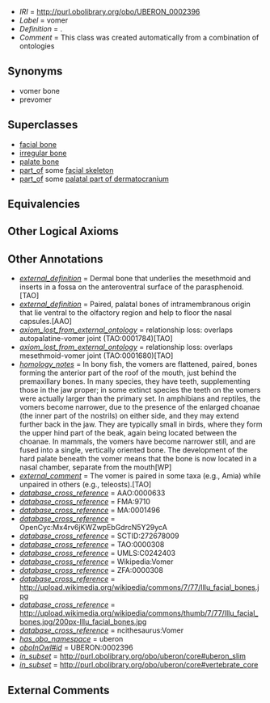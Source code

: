  * *IRI* = http://purl.obolibrary.org/obo/UBERON_0002396
 * *Label* = vomer
 * *Definition* = .
 * *Comment* = This class was created automatically from a combination of ontologies

## Synonyms

 * vomer bone
 * prevomer

## Superclasses

 * [facial bone](../../UBERON/62/UBERON_0003462.md)
 * [irregular bone](../../UBERON/01/UBERON_0008001.md)
 * [palate bone](../../UBERON/71/UBERON_0012071.md)
 * [part_of](../../BFO/50/BFO_0000050.md) some [facial skeleton](../../UBERON/56/UBERON_0011156.md)
 * [part_of](../../BFO/50/BFO_0000050.md) some [palatal part of dermatocranium](../../UBERON/72/UBERON_0012072.md)

## Equivalencies


## Other Logical Axioms


## Other Annotations

 * *[external_definition](../../UBPROP/01/UBPROP_0000001.md)* = Dermal bone that underlies the mesethmoid and inserts in a fossa on the anteroventral surface of the parasphenoid.[TAO]
 * *[external_definition](../../UBPROP/01/UBPROP_0000001.md)* = Paired, palatal bones of intramembranous origin that lie ventral to the olfactory region and help to floor the nasal capsules.[AAO]
 * *[axiom_lost_from_external_ontology](../../UBPROP/02/UBPROP_0000002.md)* = relationship loss: overlaps autopalatine-vomer joint (TAO:0001784)[TAO]
 * *[axiom_lost_from_external_ontology](../../UBPROP/02/UBPROP_0000002.md)* = relationship loss: overlaps mesethmoid-vomer joint (TAO:0001680)[TAO]
 * *[homology_notes](../../UBPROP/03/UBPROP_0000003.md)* = In bony fish, the vomers are flattened, paired, bones forming the anterior part of the roof of the mouth, just behind the premaxillary bones. In many species, they have teeth, supplementing those in the jaw proper; in some extinct species the teeth on the vomers were actually larger than the primary set. In amphibians and reptiles, the vomers become narrower, due to the presence of the enlarged choanae (the inner part of the nostrils) on either side, and they may extend further back in the jaw. They are typically small in birds, where they form the upper hind part of the beak, again being located between the choanae. In mammals, the vomers have become narrower still, and are fused into a single, vertically oriented bone. The development of the hard palate beneath the vomer means that the bone is now located in a nasal chamber, separate from the mouth[WP]
 * *[external_comment](../../UBPROP/05/UBPROP_0000005.md)* = The vomer is paired in some taxa (e.g., Amia) while unpaired in others (e.g., teleosts).[TAO]
 * *[database_cross_reference](../../ef/oboInOwl#hasDbXref.md)* = AAO:0000633
 * *[database_cross_reference](../../ef/oboInOwl#hasDbXref.md)* = FMA:9710
 * *[database_cross_reference](../../ef/oboInOwl#hasDbXref.md)* = MA:0001496
 * *[database_cross_reference](../../ef/oboInOwl#hasDbXref.md)* = OpenCyc:Mx4rv6jKWZwpEbGdrcN5Y29ycA
 * *[database_cross_reference](../../ef/oboInOwl#hasDbXref.md)* = SCTID:272678009
 * *[database_cross_reference](../../ef/oboInOwl#hasDbXref.md)* = TAO:0000308
 * *[database_cross_reference](../../ef/oboInOwl#hasDbXref.md)* = UMLS:C0242403
 * *[database_cross_reference](../../ef/oboInOwl#hasDbXref.md)* = Wikipedia:Vomer
 * *[database_cross_reference](../../ef/oboInOwl#hasDbXref.md)* = ZFA:0000308
 * *[database_cross_reference](../../ef/oboInOwl#hasDbXref.md)* = http://upload.wikimedia.org/wikipedia/commons/7/77/Illu_facial_bones.jpg
 * *[database_cross_reference](../../ef/oboInOwl#hasDbXref.md)* = http://upload.wikimedia.org/wikipedia/commons/thumb/7/77/Illu_facial_bones.jpg/200px-Illu_facial_bones.jpg
 * *[database_cross_reference](../../ef/oboInOwl#hasDbXref.md)* = ncithesaurus:Vomer
 * *[has_obo_namespace](../../ce/oboInOwl#hasOBONamespace.md)* = uberon
 * *[oboInOwl#id](../../id/oboInOwl#id.md)* = UBERON:0002396
 * *[in_subset](../../et/oboInOwl#inSubset.md)* = http://purl.obolibrary.org/obo/uberon/core#uberon_slim
 * *[in_subset](../../et/oboInOwl#inSubset.md)* = http://purl.obolibrary.org/obo/uberon/core#vertebrate_core

## External Comments


